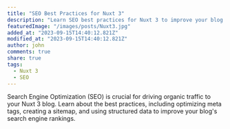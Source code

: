 ```yaml
---
title: "SEO Best Practices for Nuxt 3"
description: "Learn SEO best practices for Nuxt 3 to improve your blog's search engine rankings."
featuredImage: "/images/posts/Nuxt3.jpg"
added_at: "2023-09-15T14:40:12.821Z"
modified_at: "2023-09-15T14:40:12.821Z"
author: john
comments: true
share: true
tags:
  - Nuxt 3
  - SEO
---
```


Search Engine Optimization (SEO) is crucial for driving organic traffic to your Nuxt 3 blog. Learn about the best practices, including optimizing meta tags, creating a sitemap, and using structured data to improve your blog's search engine rankings.
